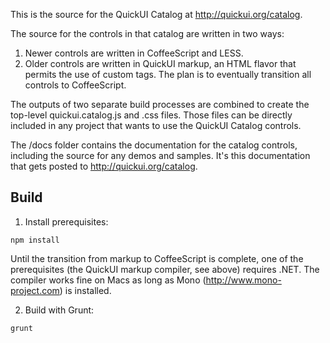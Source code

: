 This is the source for the QuickUI Catalog at http://quickui.org/catalog.

The source for the controls in that catalog are written in two ways:

1. Newer controls are written in CoffeeScript and LESS.
2. Older controls are written in QuickUI markup, an HTML flavor that permits
   the use of custom tags. The plan is to eventually transition all controls
   to CoffeeScript.

The outputs of two separate build processes are combined to create the top-level
quickui.catalog.js and .css files. Those files can be directly included in any
project that wants to use the QuickUI Catalog controls.

The /docs folder contains the documentation for the catalog controls, including
the source for any demos and samples. It's this documentation that gets posted
to http://quickui.org/catalog.

Build
-----
1. Install prerequisites:

  ```
  npm install
  ```

  Until the transition from markup to CoffeeScript is complete, one of the
  prerequisites (the QuickUI markup compiler, see above) requires .NET. The
  compiler works fine on Macs as long as Mono (http://www.mono-project.com) is
  installed.

2. Build with Grunt:

  ```
  grunt
  ```
